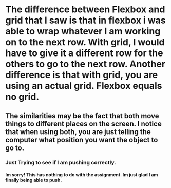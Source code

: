 # The difference between Flexbox and grid that I saw is that in flexbox i was able to wrap whatever I am working on to the next row. With grid, I would have to give it a different row for the others to go to the next row. Another difference is that with grid, you are using an actual grid. Flexbox equals no grid.

## The similarities may be the fact that both move things to different places on the screen.  I notice that when using both, you are just telling the computer what position you want the object to go to.

### Just Trying to see if I am pushing correctly.

#### Im sorry! This has nothing to do with the assignment. Im just glad I am finally being able to push.